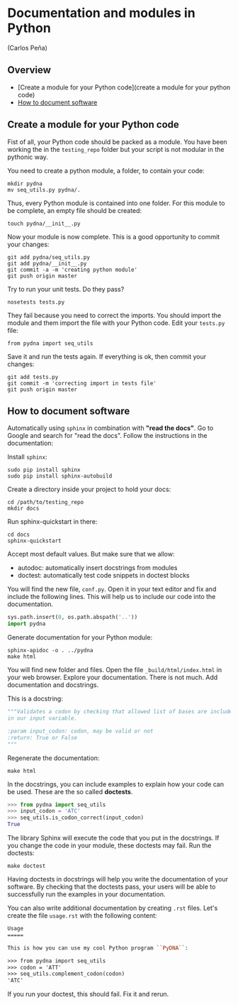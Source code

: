 # Documentation and modules in Python 

(Carlos Peña)

## Overview
* [Create a module for your Python code](create a module for your python code)
* [How to document software](#how-to-document-software)

## Create a module for your Python code
Fist of all, your Python code should be packed as a module. You have been 
working the in the ``testing_repo`` folder but your script is not modular in 
the pythonic way.

You need to create a python module, a folder, to contain your code:

```shell
mkdir pydna
mv seq_utils.py pydna/.
```

Thus, every Python module is contained into one folder. For this module to be
complete, an empty file should be created:

```shell
touch pydna/__init__.py
```

Now your module is now complete. This is a good opportunity to commit your
changes:

```shell
git add pydna/seq_utils.py
git add pydna/__init__.py
git commit -a -m 'creating python module'
git push origin master
```

Try to run your unit tests. Do they pass?
```shell
nosetests tests.py
```

They fail because you need to correct the imports. You should import the module
and them import the file with your Python code.
Edit your ``tests.py`` file:

```
from pydna import seq_utils
```

Save it and run the tests again. If everything is ok, then commit your changes:

```shell
git add tests.py
git commit -m 'correcting import in tests file'
git push origin master
```

## How to document software
Automatically using ``sphinx`` in combination with **"read the docs"**.
Go to Google and search for "read the docs". Follow the instructions in the 
documentation:

Install ``sphinx``:

```shell
sudo pip install sphinx
sudo pip install sphinx-autobuild
```

Create a directory inside your project to hold your docs:

```shell
cd /path/to/testing_repo
mkdir docs
```

Run sphinx-quickstart in there:

```shell
cd docs
sphinx-quickstart
```

Accept most default values. But make sure that we allow:
* autodoc: automatically insert docstrings from modules
* doctest: automatically test code snippets in doctest blocks

You will find the new file, ``conf.py``. Open it in your text editor and 
fix and include the following lines.
This will help us to include our code into the documentation.

```python
sys.path.insert(0, os.path.abspath('..'))
import pydna
```

Generate documentation for your Python module:
```shell
sphinx-apidoc -o . ../pydna
make html
```

You will find new folder and files. Open the file ``_build/html/index.html``
in your web browser. Explore your documentation.
There is not much. Add documentation and docstrings.

This is a docstring:
```python
"""Validates a codon by checking that allowed list of bases are included
in our input variable.

:param input_codon: codon, may be valid or not
:return: True or False
"""
```

Regenerate the documentation:
```shell
make html
```

In the docstrings, you can include examples to explain how your code can be used.
These are the so called **doctests**.
```python
>>> from pydna import seq_utils
>>> input_codon = 'ATC'
>>> seq_utils.is_codon_correct(input_codon)
True
```

The library Sphinx will execute the code that you put in the docstrings. If
you change the code in your module, these doctests may fail.
Run the doctests:

```shell
make doctest
```

Having doctests in docstrings will help you write the documentation of your
software. By checking that the doctests pass, your users will be able to successfully
run the examples in your documentation.

You can also write additional documentation by creating ``.rst`` files. 
Let's create the file ``usage.rst`` with the following content:

```rst
Usage
=====

This is how you can use my cool Python program ``PyDNA``:

>>> from pydna import seq_utils
>>> codon = 'ATT'
>>> seq_utils.complement_codon(codon)
'ATC'
```

If you run your doctest, this should fail. Fix it and rerun.


